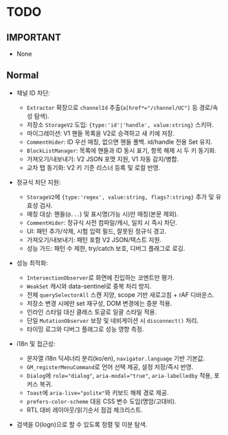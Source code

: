 # TODO

## IMPORTANT

- None

## Normal

- 채널 ID 차단:
  - `Extractor` 확장으로 `channelId` 추출(`a[href*="/channel/UC"]` 등 경로/속성 탐색).
  - 저장소 `StorageV2` 도입: `{type:'id'|'handle', value:string}` 스키마.
  - 마이그레이션: V1 핸들 목록을 V2로 승격하고 새 키에 저장.
  - `CommentHider`: ID 우선 매칭, 없으면 핸들 폴백. id/handle 전용 Set 유지.
  - `BlockListManager`: 목록에 핸들과 ID 동시 표기, 항목 해제 시 두 키 동기화.
  - 가져오기/내보내기: V2 JSON 포맷 지원, V1 자동 감지/병합.
  - 교차 탭 동기화: V2 키 기준 리스너 등록 및 로컬 반영.

- 정규식 차단 지원:
  - `StorageV2`에 `{type:'regex', value:string, flags?:string}` 추가 및 유효성 검사.
  - 매칭 대상: 핸들(`@...`) 및 표시명(가능 시)만 매칭(본문 제외).
  - `CommentHider`: 정규식 사전 컴파일/캐시, 일치 시 즉시 차단.
  - UI: 패턴 추가/삭제, 시험 입력 필드, 잘못된 정규식 경고.
  - 가져오기/내보내기: 패턴 포함 V2 JSON/텍스트 지원.
  - 성능 가드: 패턴 수 제한, try/catch 보호, 디버그 플래그로 로깅.
- 성능 최적화:
  - `IntersectionObserver`로 화면에 진입하는 코멘트만 평가.
  - `WeakSet` 캐시와 data-sentinel로 중복 처리 방지.
  - 전체 `querySelectorAll` 스캔 지양, scope 기반 새로고침 + rAF 디바운스.
  - 저장소 변경 시에만 set 재구성, DOM 변경에는 증분 적용.
  - 인라인 스타일 대신 클래스 토글로 일괄 스타일 적용.
  - 단일 `MutationObserver` 보장 및 네비게이션 시 `disconnect()` 처리.
  - 타이밍 로그와 디버그 플래그로 성능 영향 측정.
- i18n 및 접근성:
  - 문자열 i18n 딕셔너리 분리(ko/en), `navigator.language` 기반 기본값.
  - `GM_registerMenuCommand`로 언어 선택 제공, 설정 저장/즉시 반영.
  - `Dialog`에 `role="dialog"`, `aria-modal="true"`, `aria-labelledby` 적용, 포커스 복귀.
  - `Toast`에 `aria-live="polite"`와 키보드 해제 경로 제공.
  - `prefers-color-scheme` 대응 CSS 변수 도입(명암/고대비).
  - RTL 대비 레이아웃/읽기순서 점검 체크리스트.
- 검색을 O(logn)으로 할 수 있도록 정렬 및 이분 탐색.
